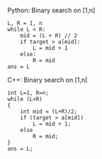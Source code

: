 Python: Binary search on [1,n]

```
L, R = 1, n
while L < R:
    mid = (L + R) // 2
    if target > a[mid]:
        L = mid + 1
    else:
        R = mid
ans = L
```


C++: Binary search on [1,n]

```
int L=1, R=n;
while (L<R)
{
    int mid = (L+R)/2;
    if (target > a[mid])
        L = mid + 1;
    else 
        R = mid;
}
ans = L;
```
